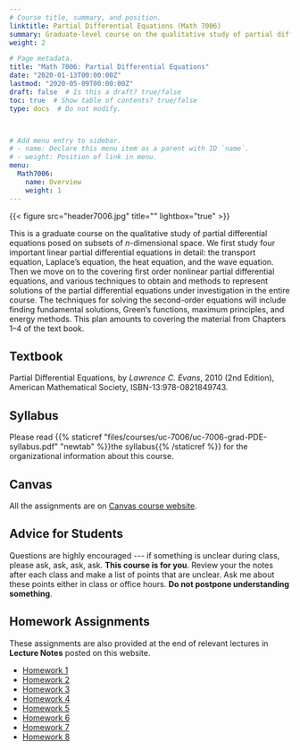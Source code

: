 ```yaml
---
# Course title, summary, and position.
linktitle: Partial Differential Equations (Math 7006)
summary: Graduate-level course on the qualitative study of partial differential equations posed on subsets of $\mathbb{R}^n$. Taught at the University of Cincinnati in the Fall 2020 semester. Full set of lecture notes are available.
weight: 2

# Page metadata.
title: "Math 7006: Partial Differential Equations"
date: "2020-01-13T00:00:00Z"
lastmod: "2020-05-09T00:00:00Z"
draft: false  # Is this a draft? true/false
toc: true  # Show table of contents? true/false
type: docs  # Do not modify.



# Add menu entry to sidebar.
# - name: Declare this menu item as a parent with ID `name`.
# - weight: Position of link in menu.
menu:
  Math7006:
    name: Overview
    weight: 1
---
```

{{< figure src="header7006.jpg" title="" lightbox="true" >}}

This is a graduate course on the qualitative study of partial differential equations posed on subsets of $n$-dimensional space. We first study four important linear partial differential equations in detail: the transport equation, Laplace’s equation, the heat equation, and the wave equation. Then we move on to the covering first order nonlinear partial differential equations, and various techniques to obtain and methods to represent solutions of the partial differential equations under investigation in the entire course. The techniques for solving the second-order equations will include finding fundamental solutions, Green’s functions, maximum principles, and energy methods. This plan amounts to covering the material from Chapters 1–4 of the text book.

## Textbook
Partial Differential Equations, by _Lawrence C. Evans_, 2010 (2nd Edition), American Mathematical Society, ISBN-13:978-0821849743.

## Syllabus
Please read {{% staticref "files/courses/uc-7006/uc-7006-grad-PDE-syllabus.pdf" "newtab" %}}the syllabus{{% /staticref %}} for the organizational information about this course.

## Canvas
All the assignments are on [Canvas course website](https://uc.instructure.com/courses/1260672).

## Advice for Students
Questions are highly encouraged --- if something is unclear during class, please ask, ask, ask, ask. **This course is for you**. Review your the notes after each class and make a list of points that are unclear. Ask me about these points either in class or office hours. **Do not postpone understanding something**.

## Homework Assignments
These assignments are also provided at the end of relevant lectures in **Lecture Notes** posted on this website.

* [Homework 1](https://www.dropbox.com/s/8qq67sf0l4jyuef/Math-7006-Sp20-HW1.pdf?dl=0)
* [Homework 2](https://www.dropbox.com/s/366sn86lkdkyidp/Math-7006-Sp20-HW2.pdf?dl=0)
* [Homework 3](https://www.dropbox.com/s/03qqzpz3cd2d9hy/Math-7006-Sp20-HW3.pdf?dl=0)
* [Homework 4](https://www.dropbox.com/s/p8oeih2zg88fd9j/Math-7006-Sp20-HW4.pdf?dl=0)
* [Homework 5](https://www.dropbox.com/s/nit8dtvmtn64bly/Math-7006-Sp20-HW5.pdf?dl=0)
* [Homework 6](https://www.dropbox.com/s/ltgbnkodozxg8h0/Math-7006-Sp20-HW6.pdf?dl=0)
* [Homework 7](https://www.dropbox.com/s/2imfzjvqu294fuy/Math-7006-Sp20-HW7.pdf?dl=0)
* [Homework 8](https://www.dropbox.com/s/aitiuj0c85hyv3j/Math-7006-Sp20-HW8.pdf?dl=0)
